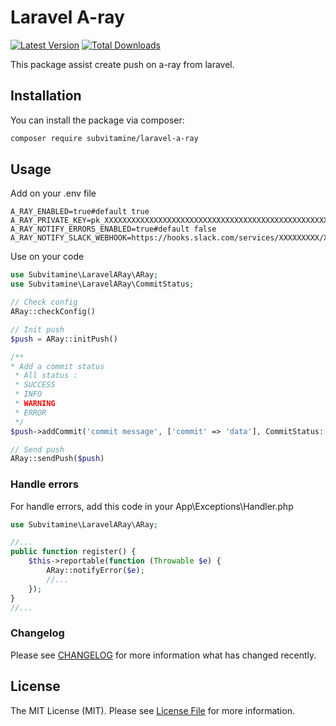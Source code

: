 # Laravel A-ray

[![Latest Version](https://img.shields.io/github/v/tag/subvitamine/laravel-a-ray?sort=semver&label=version)](https://github.com/subvitamine/laravel-a-ray/)
[![Total Downloads](https://img.shields.io/packagist/dt/subvitamine/laravel-a-ray.svg?style=flat-square)](https://packagist.org/packages/subvitamine/laravel-a-ray)

This package assist create push on a-ray from laravel.

## Installation

You can install the package via composer:

```bash
composer require subvitamine/laravel-a-ray
```

## Usage

Add on your .env file

```dotenv
A_RAY_ENABLED=true#default true
A_RAY_PRIVATE_KEY=pk_XXXXXXXXXXXXXXXXXXXXXXXXXXXXXXXXXXXXXXXXXXXXXXXXXXXXXXXXXXXXXXXX
A_RAY_NOTIFY_ERRORS_ENABLED=true#default false
A_RAY_NOTIFY_SLACK_WEBHOOK=https://hooks.slack.com/services/XXXXXXXXX/XXXXXXXXX/XXXXXXXXXXXXXXXXXXXXXXXX
```

Use on your code

```php
use Subvitamine\LaravelARay\ARay;
use Subvitamine\LaravelARay\CommitStatus;

// Check config
ARay::checkConfig()

// Init push
$push = ARay::initPush()

/**
* Add a commit status
 * All status : 
 * SUCCESS
 * INFO
 * WARNING
 * ERROR
 */
$push->addCommit('commit message', ['commit' => 'data'], CommitStatus::SUCCESS)

// Send push
ARay::sendPush($push)
```

### Handle errors

For handle errors, add this code in your App\Exceptions\Handler.php

```php
use Subvitamine\LaravelARay\ARay;

//...
public function register() {
    $this->reportable(function (Throwable $e) {
        ARay::notifyError($e);
        //...
    });
}
//...

```

### Changelog

Please see [CHANGELOG](CHANGELOG.md) for more information what has changed recently.

## License

The MIT License (MIT). Please see [License File](LICENSE.md) for more information.
